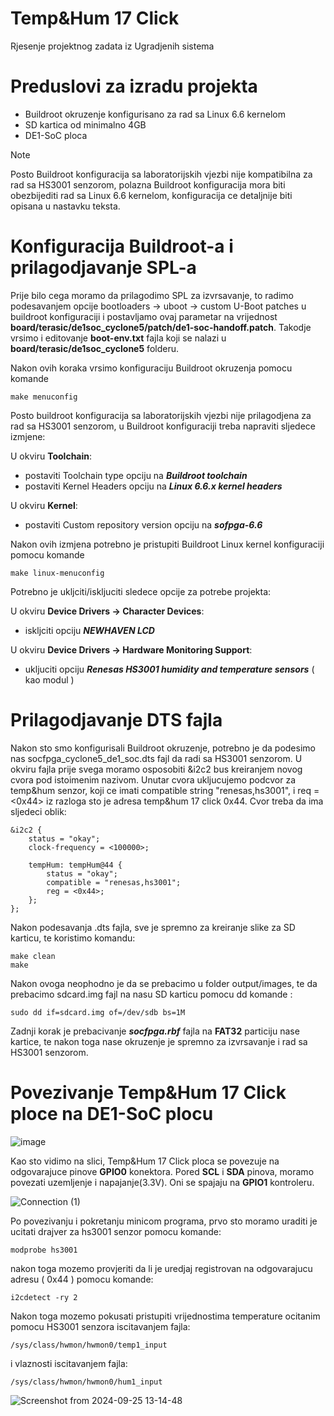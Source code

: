 # Temp&Hum 17 Click
Rjesenje projektnog zadata iz Ugradjenih sistema

# Preduslovi za izradu projekta
  - Buildroot okruzenje konfigurisano za rad sa Linux 6.6 kernelom
  - SD kartica od minimalno 4GB
  - DE1-SoC ploca
>[!NOTE]
> Posto Buildroot konfiguracija sa laboratorijskih vjezbi nije kompatibilna za rad sa HS3001 senzorom, polazna Buildroot konfiguracija mora biti obezbijediti rad sa Linux 6.6 kernelom, konfiguracija ce detaljnije biti opisana u nastavku teksta.

# Konfiguracija Buildroot-a i prilagodjavanje SPL-a
Prije bilo cega moramo da prilagodimo SPL za izvrsavanje, to radimo podesavanjem opcije bootloaders -> uboot -> custom U-Boot patches u buildroot konfiguraciji i postavljamo ovaj parametar na vrijednost  **board/terasic/de1soc_cyclone5/patch/de1-soc-handoff.patch**. Takodje vrsimo i editovanje **boot-env.txt** fajla koji se nalazi u  **board/terasic/de1soc_cyclone5** folderu.

Nakon ovih koraka vrsimo konfiguraciju Buildroot okruzenja pomocu komande 
```
make menuconfig
```
Posto buildroot konfiguracija sa laboratorijskih vjezbi nije prilagodjena za rad sa HS3001 senzorom, u Buildroot konfiguraciji treba napraviti sljedece izmjene:

  U okviru **Toolchain**:
   - postaviti Toolchain type opciju na **_Buildroot toolchain_**
   - postaviti Kernel Headers opciju na **_Linux 6.6.x kernel headers_**

  U okviru **Kernel**:
   - postaviti Custom repository version opciju na ***sofpga-6.6***

Nakon ovih izmjena potrebno je pristupiti Buildroot Linux kernel konfiguraciji pomocu komande
```
make linux-menuconfig
```
Potrebno je ukljciti/iskljuciti sledece opcije za potrebe projekta:

  U okviru **Device Drivers -> Character Devices**:
   - iskljciti opciju ***NEWHAVEN LCD***

  U okviru **Device Drivers -> Hardware Monitoring Support**:
   - ukljuciti opciju ***Renesas HS3001 humidity and temperature sensors*** ( kao modul <M> )

# Prilagodjavanje DTS fajla
Nakon sto smo konfigurisali Buildroot okruzenje, potrebno je da podesimo nas socfpga_cyclone5_de1_soc.dts fajl da radi sa HS3001 senzorom. U okviru fajla prije svega moramo osposobiti &i2c2 bus kreiranjem novog cvora pod istoimenim nazivom. Unutar cvora ukljucujemo podcvor za temp&hum senzor, koji ce imati compatible string "renesas,hs3001", i req = <0x44> iz razloga sto je adresa temp&hum 17 click 0x44. Cvor treba da ima sljedeci oblik:
```
&i2c2 { 
    status = "okay";
	clock-frequency = <100000>;

    tempHum: tempHum@44 {
        status = "okay";
		compatible = "renesas,hs3001";
		reg = <0x44>;
	};
};
```
Nakon podesavanja .dts fajla, sve je spremno za kreiranje slike za SD karticu, te koristimo komandu:
```
make clean
make
```
Nakon ovoga neophodno je da se prebacimo u folder output/images, te da prebacimo sdcard.img fajl na nasu SD karticu pomocu dd komande : 
```
sudo dd if=sdcard.img of=/dev/sdb bs=1M
```
Zadnji korak je prebacivanje ***socfpga.rbf*** fajla na **FAT32** particiju nase kartice, te nakon toga nase okruzenje je spremno za izvrsavanje i rad sa HS3001 senzorom.


# Povezivanje Temp&Hum 17 Click ploce na DE1-SoC plocu

![image](https://github.com/user-attachments/assets/438289c6-b238-4a5b-be65-67dc97dd048b)

Kao sto vidimo na slici, Temp&Hum 17 Click ploca se povezuje na odgovarajuce pinove **GPIO0** konektora. Pored **SCL** i **SDA** pinova, moramo povezati uzemljenje i napajanje(3.3V). Oni se spajaju na **GPIO1** kontroleru. 


![Connection (1)](https://github.com/user-attachments/assets/1d5275e7-23d8-4521-8200-7299f6f8a3e4)

Po povezivanju i pokretanju minicom programa, prvo sto moramo uraditi je ucitati drajver za hs3001 senzor pomocu komande:

```
modprobe hs3001
```

nakon toga mozemo provjeriti da li je uredjaj registrovan na odgovarajucu adresu ( 0x44 ) pomocu komande:

```
i2cdetect -ry 2
```

Nakon toga mozemo pokusati pristupiti vrijednostima temperature ocitanim pomocu HS3001 senzora iscitavanjem fajla: 

```
/sys/class/hwmon/hwmon0/temp1_input
```
i vlaznosti iscitavanjem fajla:

```
/sys/class/hwmon/hwmon0/hum1_input
```


![Screenshot from 2024-09-25 13-14-48](https://github.com/user-attachments/assets/0bc984a8-dd98-4176-815d-79f82d0e122d)


